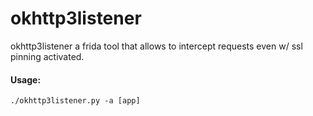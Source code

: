 # okhttp3listener
okhttp3listener a frida tool that allows to intercept requests even w/ ssl pinning activated.

#### Usage:
```
./okhttp3listener.py -a [app]
```
